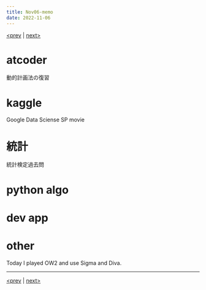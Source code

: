 ```yaml
---
title: Nov06-memo 
date: 2022-11-06 
---
```


[<prev](https://idekworks.github.io/TechnicalMemo/2022/11/05/Nov05.html) | [next>](https://idekworks.github.io/TechnicalMemo/2022/11/07/Nov07.html) 

# atcoder
動的計画法の復習

# kaggle
Google Data Sciense SP movie

# 統計
統計検定過去問

# python algo


# dev app

# other
Today I played OW2 and use Sigma and Diva.



***

[<prev](https://idekworks.github.io/TechnicalMemo/2022/11/05/Nov05.html) | [next>](https://idekworks.github.io/TechnicalMemo/2022/11/07/Nov07.html)

